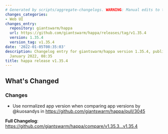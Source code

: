 ```yaml
---
# Generated by scripts/aggregate-changelogs. WARNING: Manual edits to this files will be overwritten.
changes_categories:
- Web UI
changes_entry:
  repository: giantswarm/happa
  url: https://github.com/giantswarm/happa/releases/tag/v1.35.4
  version: 1.35.4
  version_tag: v1.35.4
date: '2022-01-05T08:35:03'
description: Changelog entry for giantswarm/happa version 1.35.4, published on 05
  January 2022, 08:35
title: happa release v1.35.4
---
```


<!-- Release notes generated using configuration in .github/release.yml at master -->

## What's Changed
### Changes
* Use normalized app version when comparing app versions by @kuosandys in https://github.com/giantswarm/happa/pull/3045


**Full Changelog**: https://github.com/giantswarm/happa/compare/v1.35.3...v1.35.4
